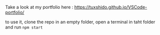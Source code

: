 Take a look at my portfolio here :
https://tuxshido.github.io/VSCode-portfolio/

to use it, clone the repo in an empty folder, open a terminal in taht folder and run <code>npm start</code>
